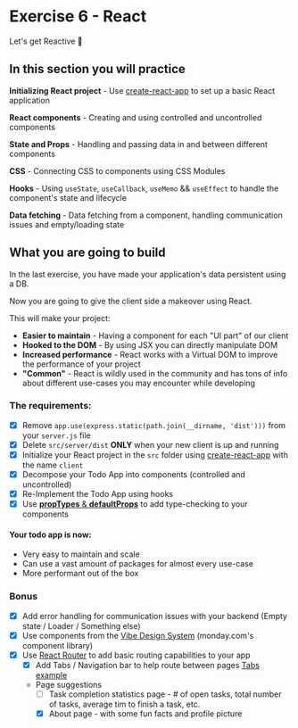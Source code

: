 # Exercise 6 - React

Let's get Reactive 🥳

## In this section you will practice

**Initializing React project** - Use [create-react-app](https://github.com/facebook/create-react-app) to set up a basic React application

**React components** - Creating and using controlled and uncontrolled components

**State and Props** - Handling and passing data in and between different components

**CSS** - Connecting CSS to components using CSS Modules

**Hooks** - Using `useState`, `useCallback`, `useMemo` && `useEffect` to handle the component's state and lifecycle

**Data fetching** - Data fetching from a component, handling communication issues and empty/loading state

## What you are going to build

In the last exercise, you have made your application's data persistent using a DB.

Now you are going to give the client side a makeover using React.

This will make your project:

- **Easier to maintain** - Having a component for each "UI part" of our client
- **Hooked to the DOM** - By using JSX you can directly manipulate DOM
- **Increased performance** - React works with a Virtual DOM to improve the performance of your project
- **"Common"** - React is wildly used in the community and has tons of info about different use-cases you may encounter while developing

### The requirements:

- [x] Remove `app.use(express.static(path.join(__dirname, 'dist')))` from your `server.js` file
- [x] Delete `src/server/dist` **ONLY** when your new client is up and running
- [x] Initialize your React project in the `src` folder using [create-react-app](https://create-react-app.dev/docs/getting-started/) with the name `client`
- [x] Decompose your Todo App into components (controlled and uncontrolled)
- [x] Re-Implement the Todo App using hooks
- [x] Use [**propTypes** & **defaultProps**](https://reactjs.org/docs/typechecking-with-proptypes.html) to add type-checking to your components

#### Your todo app is now:

- Very easy to maintain and scale
- Can use a vast amount of packages for almost every use-case
- More performant out of the box

### Bonus

- [x] Add error handling for communication issues with your backend (Empty state / Loader / Something else)
- [x] Use components from the [Vibe Design System](https://github.com/mondaycom/monday-ui-react-core) (monday.com's component library)
- [x] Use [React Router](https://reactrouter.com/docs/en/v6) to add basic routing capabilities to your app
  - [x] Add Tabs / Navigation bar to help route between pages [Tabs example](https://style.monday.com/?path=/docs/navigation-tabs-tab--overview)
  - Page suggestions
    - [ ] Task completion statistics page - # of open tasks, total number of tasks, average tim to finish a task, etc.
    - [x] About page - with some fun facts and profile picture
